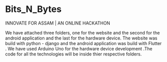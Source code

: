 # Bits_N_Bytes
INNOVATE FOR ASSAM | AN ONLINE HACKATHON 


We have attached three folders, one for the website and the second for the android application and the last for the hardware device. 
The website was build with python - django and the android application was build with Flutter . We have used Arduino Uno for the hardware device development .The code for all the technologies will be inside thier respective folders.


